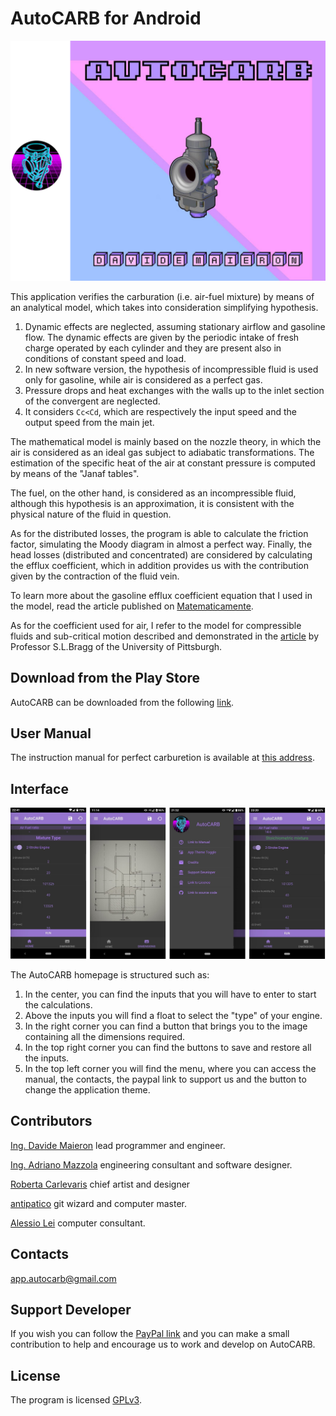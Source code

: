 # AutoCARB for Android



![anteprima](anteprima.png)



This application verifies the carburation (i.e. air-fuel mixture) by means of an analytical model, which takes into consideration simplifying hypothesis.
1. Dynamic effects are neglected, assuming stationary airflow and gasoline flow.
   The dynamic effects are given by the periodic intake of fresh charge operated by each
   cylinder and they are present also in conditions of constant speed and load.
2. In new software version, the hypothesis of incompressible fluid is used only for gasoline, while air is considered as a perfect gas.
3. Pressure drops and heat exchanges with the walls up to the inlet section of the convergent are neglected.
4. It considers `Cc<Cd`, which are respectively the input speed and the output speed from the main jet.

The mathematical model is mainly based on the nozzle theory, in which the air is considered as an ideal gas subject to adiabatic transformations.
The estimation of the specific heat of the air at constant pressure is computed by means of the "Janaf tables".

The fuel, on the other hand, is considered as an incompressible fluid, although this hypothesis is an approximation, it is consistent with the physical nature of the fluid in question. 
 
As for the distributed losses, the program is able to calculate the friction factor, simulating the Moody diagram in almost a perfect way.
Finally, the head losses (distributed and concentrated) are considered by calculating the efflux coefficient, which in addition provides us with the contribution given by the contraction of the fluid vein. 

To learn more about the gasoline efflux coefficient equation that I used in the model, read the article published on [Matematicamente](https://www.matematicamente.it/forum/viewtopic.php?f=38&t=211382).

As for the coefficient used for air, I refer to the model for compressible fluids and sub-critical motion described and demonstrated in the [article](https://journals.sagepub.com/doi/10.1243/JMES_JOUR_1960_002_007_02) by Professor S.L.Bragg of the University of Pittsburgh.


## Download from the Play Store

AutoCARB can be downloaded from the following [link](https://play.google.com/store/apps/details?id=com.github.dogengineer.autocarb&hl=it&gl=US).


## User Manual

The instruction manual for perfect carburetion is available at [this address](https://drive.google.com/drive/folders/1R0lzU6_zJvO-YX1yDZe_P2RxIkCc_qsJ?usp=sharing).


## Interface

![Android interface](screen.png)

The AutoCARB homepage is structured such as:
1. In the center, you can find the inputs that you will have to enter to start the calculations.
2. Above the inputs you will find a float to select the "type" of your engine.
3. In the right corner you can find a button that brings you to the image containing all the dimensions required.
4. In the top right corner you can find the buttons to save and restore all the inputs.
5. In the top left corner you will find the menu, where you can access the manual, the contacts, the paypal link to support us and the button to change the application theme.


## Contributors

[Ing. Davide Maieron](https://www.linkedin.com/in/davide-maieron-3757851bb/) lead programmer and engineer.

[Ing. Adriano Mazzola](https://www.linkedin.com/in/adriano-mazzola/) engineering consultant and software designer.

[Roberta Carlevaris](https://www.instagram.com/robzilla.tattoo/) chief artist and designer

[antipatico](https://github.com/antipatico) git wizard and computer master.

[Alessio Lei](https://github.com/AlessioLei94) computer consultant.


## Contacts

app.autocarb@gmail.com


## Support Developer

If you wish you can follow the [PayPal link](https://www.paypal.com/paypalme/DavideMaieron) and you can make a small contribution to help and encourage us to work and develop on AutoCARB.


## License

The program is licensed [GPLv3](LICENSE).
